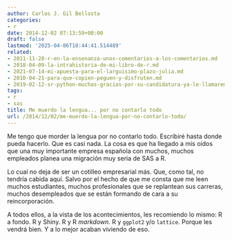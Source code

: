 ```yaml
---
author: Carlos J. Gil Bellosta
categories:
- r
date: 2014-12-02 07:13:59+00:00
draft: false
lastmod: '2025-04-06T18:44:41.514489'
related:
- 2011-11-28-r-en-la-ensenanza-unos-comentarios-a-los-comentarios.md
- 2018-04-09-la-intrahistoria-de-mi-libro-de-r.md
- 2021-07-14-mi-apuesta-para-el-larguisimo-plazo-julia.md
- 2010-04-21-para-que-copien-peguen-y-disfruten.md
- 2019-02-12-sr-python-muchas-gracias-por-su-candidatura-ya-le-llamaremos-cuando-tenga-modelos-mixtos.md
tags:
- r
- sas
title: Me muerdo la lengua... por no contarlo todo
url: /2014/12/02/me-muerdo-la-lengua-por-no-contarlo-todo/
---
```


Me tengo que morder la lengua por no contarlo todo. Escribiré hasta donde pueda hacerlo. Que es casi nada. La cosa es que ha llegado a mis oídos que una muy importante empresa española con muchos, muchos empleados planea una migración muy seria de SAS a R.

Lo cual no deja de ser un cotilleo empresarial más. Que, como tal, no tendría cabida aquí. Salvo por el hecho de que me consta que me leen muchos estudiantes, muchos profesionales que se replantean sus carreras, muchos desempleados que se están formando de cara a su reincorporación.

A todos ellos, a la vista de los acontecimientos, les recomiendo lo mismo: R a fondo. R y Shiny. R y R _markdown_. R y `ggplot2` y/o `lattice`. Porque les vendrá bien. Y a lo mejor acaban viviendo de eso.